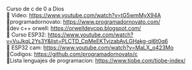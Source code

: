 Curso de c de 0 a Dios<br>
🎦 Video: https://www.youtube.com/watch?v=tG5wmMyX94A<br>
🔗programadornovato: https://www.programadornovato.com/<br>
🔗dev c++ orwell: https://orwelldevcpp.blogspot.com/ <br>
🎦 Curso ESP32: https://www.youtube.com/watch?v=VuJkqL2Ys3Y&list=PLCTD_CpMeEKTvjzabAvLGHakg-ql6t0q6<br>
🎦 ESP32 cam: https://www.youtube.com/watch?v=MaLX_o423Mo<br>
🔗Codigos: https://github.com/programadornovato/c<br>
🔗Lista lenguajes de programacion: https://www.tiobe.com/tiobe-index/<br>
